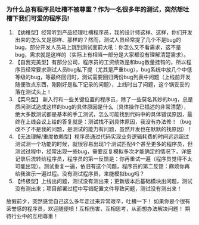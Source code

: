 ### 为什么总有程序员吐槽不被尊重？作为一名很多年的测试，突然想吐槽下我们可爱的程序员!
1. 【幼稚型】经常听到产品经理吐槽程序员，我的设计师这样、这样，你们开发出来的怎么又是那样、那样的？然而，测试人员经常提了几个不是bug的bug，部分开发人员马上跳到测试面前大吼：你怎么又不看需求，这不是bug，需求就是这样的（实际上有相当一部分是大家都没有理解清楚需求）。
2. 【自我完美型】有部分公司，程序员的工资绩效是和bug数量挂钩的，所以程序员经常要求测试人员bug私下提（尤其是严重bug），bug系统中放几个中低等级的bug，等最终回归时，测试需要回归两份bug列表中问题（上线前开发随便改点东西，刚刚好是私下记录的问题），上线时出了问题，这个锅妥妥的落在测试头上！
3. 【菜鸟型】 新入行和一些关键位置的程序员，除了一些莫名其妙的bug，总是质问测试造成这样的bug的具体原因是什么（具体操作已描述的非常清楚），绝大多数测试都是基本的手工测试，怎么可能找到代码中的具体错误原因，最终在上线会议上给的答复就是：测试找不到具体原因，我没有办法修！（bug改不了不是我的问题，是测试的能力有问题，虽然开发也在默默的找原因）！
4. 【无法理解/重度依赖型】程序员通过代码实现业务逻辑耗费的时间远远超过测试测一个功能的时候，就很容易出现1个测试匹配4个甚至更多的程序员，但测试过程中，经常出现一些bug，需要反复模拟多次才能确定的情况下，详细记录后流转给程序员，程序员的第一反馈是：你再重试一遍（程序员觉得不太可能出现）。测试重复一遍，依旧有这个问题，程序员的第二反馈：麻烦你再给我演示一遍过程。没有测试程序员，来能模拟bug吗？
5. 【终极型】上线出问题，测试没有测出来；更新版本后基础模块出问题，测试没有测出来；项目部署过程中写错配置文件导致问题，测试没有测出来！

放假前夕，突然感觉自己这么多年走过来异常艰辛，吐槽一下！
如果你是个很有荣誉感的程序员，欢迎随便喷！互相伤害，互相思考，从而想办法解决问题！
期待行业中的互相尊重！
